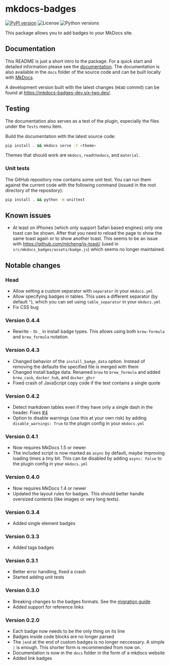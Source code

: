 # mkdocs-badges
[![PyPI version](https://img.shields.io/pypi/v/mkdocs-badges)](https://pypi.org/project/mkdocs-badges/)
![License](https://img.shields.io/pypi/l/mkdocs-badges)
![Python versions](https://img.shields.io/pypi/pyversions/mkdocs-badges)

This package allows you to add badges to your MkDocs site.

## Documentation

This README is just a short intro to the package.
For a quick start and detailed information please see the [documentation](https://mkdocs-badges.six-two.dev/).
The documentation is also available in the `docs` folder of the source code and can be built locally with [MkDocs](https://www.mkdocs.org/).

A development version built with the latest changes (`HEAD` commit) can be found at <https://mkdocs-badges-dev.six-two.dev/>.

## Testing

The documentation also serves as a test of the plugin, especially the files under the `Tests` menu item.

Build the documentation with the latest source code:
```bash
pip install . && mkdocs serve -t <theme>
```

Themes that should work are `mkdocs`, `readthedocs`, and `material`.

### Unit tests

The GitHub repository now contains some unit test.
You can run them against the current code with the following command (issued in the root directory of the repository):

```bash
pip install . && python -m unittest
```

## Known issues

- At least on iPhones (which only support Safari based engines) only one toast can be shown.
    After that you need to reload the page to show the same toast again or to show another toast.
    This seems to be an issue with <https://github.com/mlcheng/js-toast/> (used in `src/mkdocs_badges/assets/badge.js`) which seems no longer maintained.

## Notable changes

### Head

- Allow setting a custom separator with `separator` in your `mkdocs.yml`
- Allow specifying badges in tables.
    This uses a different separator (by default `^`), which you can set using `table_separator` in your `mkdocs.yml`
- Fix CSS bug 

### Version 0.4.4

- Rewrite `-` to `_` in install badge types.
    This allows using both `brew-formula` and `brew_formula` notation.

### Version 0.4.3

- Changed behavior of the `install_badge_data` option.
    Instead of removing the defaults the specified file is merged with them
- Changed install badge data.
    Renamed `brew` to `brew_formula` and added `brew_cask`, `docker_hub`, and `docker_ghcr`
- Fixed crash of JavaScript copy code if the text contains a single quote

### Version 0.4.2

- Detect markdown tables even if they have only a single dash in the header. Fixes [#4](https://github.com/six-two/mkdocs-badges/issues/4)
- Option to disable warnings (use this at your own risk) by adding `disable_warnings: True` to the plugin config in your `mkdocs.yml`

### Version 0.4.1

- Now requires MkDocs 1.5 or newer
- The included script is now marked as `async` by default, maybe improving loading times a tiny bit. This can be disabled by adding `async: False` to the plugin config in your `mkdocs.yml`

### Version 0.4.0

- Now requires MkDocs 1.4 or newer
- Updated the layout rules for badges. This should better handle oversized contents (like images or very long texts).

### Version 0.3.4

- Added single element badges

### Version 0.3.3

- Added tags badges

### Version 0.3.1

- Better error handling, fixed a crash
- Started adding unit tests

### Version 0.3.0

- Breaking changes to the badges formats. See the [migration guide](https://mkdocs-badges.six-two.dev/migration/)
- Added support for reference links

### Version 0.2.0

- Each badge now needs to be the only thing on its line
- Badges inside code blocks are no longer parsed
- The `|end` at the end of custom badges is no longer neccessary. A simple `|` is enough. This shorter form is recommended from now on.
- Documentation is now in the `docs` folder in the form of a mkdocs website
- Added link badges
